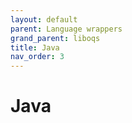 ```yaml
---
layout: default
parent: Language wrappers
grand_parent: liboqs
title: Java
nav_order: 3
---
```


# Java
